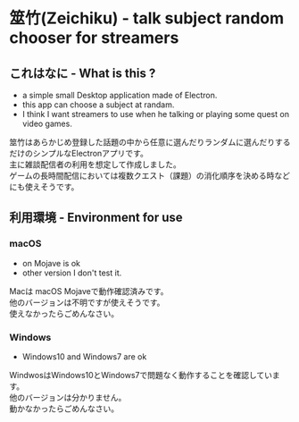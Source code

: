# 筮竹(Zeichiku) - talk subject random chooser for streamers

## これはなに - What is this ?
- a simple small Desktop application made of Electron.
- this app can choose a subject at randam.
- I think I want streamers to use when he talking or playing some quest on video games.

筮竹はあらかじめ登録した話題の中から任意に選んだりランダムに選んだりするだけのシンプルなElectronアプリです。  
主に雑談配信者の利用を想定して作成しました。  
ゲームの長時間配信においては複数クエスト（課題）の消化順序を決める時などにも使えそうです。  

## 利用環境 - Environment for use
###  macOS
- on Mojave is ok
- other version I don't test it.

Macは macOS Mojaveで動作確認済みです。  
他のバージョンは不明ですが使えそうです。  
使えなかったらごめんなさい。  

### Windows
- Windows10 and Windows7 are ok

WindwosはWindows10とWindows7で問題なく動作することを確認しています。  
他のバージョンは分かりません。  
動かなかったらごめんなさい。  
